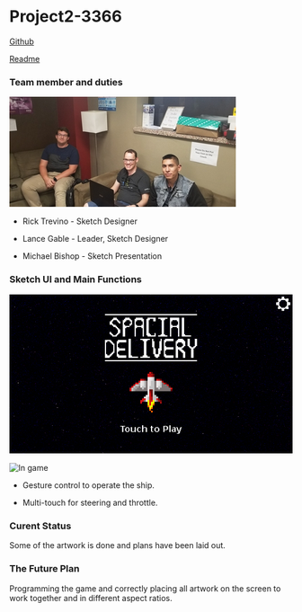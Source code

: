 # Project2-3366

[Github](https://github.com/The-Fireplace/P2.14)

[Readme](https://the-fireplace.github.io/P2.14)

### Team member and duties

![Group Photo](https://raw.githubusercontent.com/The-Fireplace/P2.14/master/resources/group_photo.png)

- Rick Trevino - Sketch Designer

- Lance Gable - Leader, Sketch Designer

- Michael Bishop - Sketch Presentation 

### Sketch UI and Main Functions

![Main Menu](https://raw.githubusercontent.com/The-Fireplace/P2.14/master/resources/menu%20sketch.png)

![In game]()

- Gesture control to operate the ship.

- Multi-touch for steering and throttle.

### Curent Status

Some of the artwork is done and plans have been laid out.

### The Future Plan

Programming the game and correctly placing all artwork on the screen to work together and in different aspect ratios.